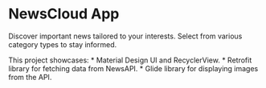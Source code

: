 # NewsCloud App

Discover important news tailored to your interests. Select from various category types to stay informed.

This project showcases:
	* Material Design UI and RecyclerView.
	* Retrofit library for fetching data from NewsAPI.
	* Glide library for displaying images from the API.
